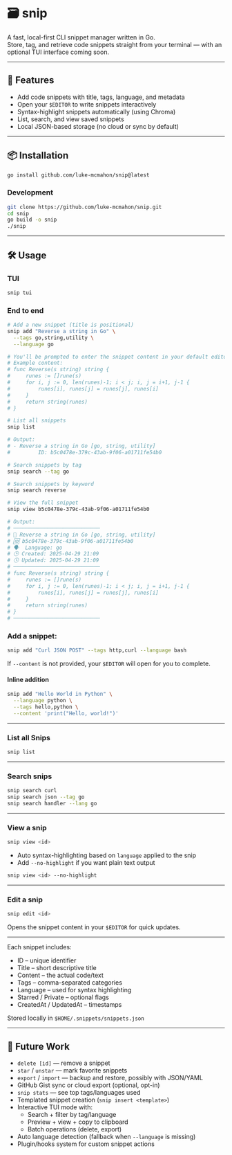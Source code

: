 # 🗃️ snip

A fast, local-first CLI snippet manager written in Go.  
Store, tag, and retrieve code snippets straight from your terminal — with an optional TUI interface coming soon.

---

## 🚀 Features

- Add code snippets with title, tags, language, and metadata
- Open your `$EDITOR` to write snippets interactively
- Syntax-highlight snippets automatically (using Chroma)
- List, search, and view saved snippets
- Local JSON-based storage (no cloud or sync by default)

---

## 📦 Installation

```sh
go install github.com/luke-mcmahon/snip@latest
```

### Development

```sh
git clone https://github.com/luke-mcmahon/snip.git
cd snip
go build -o snip
./snip
```

---

## 🛠️ Usage

### TUI

```sh
snip tui
```

### End to end

```sh
# Add a new snippet (title is positional)
snip add "Reverse a string in Go" \
  --tags go,string,utility \
  --language go

# You'll be prompted to enter the snippet content in your default editor (e.g. nano, vim)
# Example content:
# func Reverse(s string) string {
#     runes := []rune(s)
#     for i, j := 0, len(runes)-1; i < j; i, j = i+1, j-1 {
#         runes[i], runes[j] = runes[j], runes[i]
#     }
#     return string(runes)
# }

# List all snippets
snip list

# Output:
# - Reverse a string in Go [go, string, utility]
#         ID: b5c0478e-379c-43ab-9f06-a01711fe54b0

# Search snippets by tag
snip search --tag go

# Search snippets by keyword
snip search reverse

# View the full snippet
snip view b5c0478e-379c-43ab-9f06-a01711fe54b0

# Output:
# ────────────────────────────
# 📌 Reverse a string in Go [go, string, utility]
# 🆔 b5c0478e-379c-43ab-9f06-a01711fe54b0
# 🗣️  Language: go
# 🕒 Created: 2025-04-29 21:09
# 🕓 Updated: 2025-04-29 21:09
# ────────────────────────────
# func Reverse(s string) string {
#     runes := []rune(s)
#     for i, j := 0, len(runes)-1; i < j; i, j = i+1, j-1 {
#         runes[i], runes[j] = runes[j], runes[i]
#     }
#     return string(runes)
# }
# ────────────────────────────
```

### Add a snippet:

```sh
snip add "Curl JSON POST" --tags http,curl --language bash
```

If `--content` is not provided, your `$EDITOR` will open for you to complete.

#### Inline addition

```sh
snip add "Hello World in Python" \
  --language python \
  --tags hello,python \
  --content 'print("Hello, world!")'
```

---

### List all Snips

```sh
snip list
```

---

### Search snips

```sh
snip search curl
snip search json --tag go
snip search handler --lang go
```

---

### View a snip

```sh
snip view <id>
```

- Auto syntax-highlighting based on `language` applied to the snip
- Add `--no-highlight` if you want plain text output

```sh
snip view <id> --no-highlight
```

---

### Edit a snip

```sh
snip edit <id>
```

Opens the snippet content in your `$EDITOR` for quick updates.

---

Each snippet includes:

- ID – unique identifier
- Title – short descriptive title
- Content – the actual code/text
- Tags – comma-separated categories
- Language – used for syntax highlighting
- Starred / Private – optional flags
- CreatedAt / UpdatedAt – timestamps

Stored locally in `$HOME/.snippets/snippets.json`

---

## 🔭 Future Work

- `delete [id]` — remove a snippet
- `star` / `unstar` — mark favorite snippets
- `export` / `import` — backup and restore, possibly with JSON/YAML
- GitHub Gist sync or cloud export (optional, opt-in)
- `snip stats` — see top tags/languages used
- Templated snippet creation (`snip insert <template>`)
- Interactive TUI mode with:
  - Search + filter by tag/language
  - Preview + view + copy to clipboard
  - Batch operations (delete, export)
- Auto language detection (fallback when `--language` is missing)
- Plugin/hooks system for custom snippet actions

